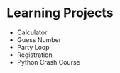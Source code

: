 # Learning Projects


* Calculator
* Guess Number
* Party Loop
* Registration
* Python Crash Course
